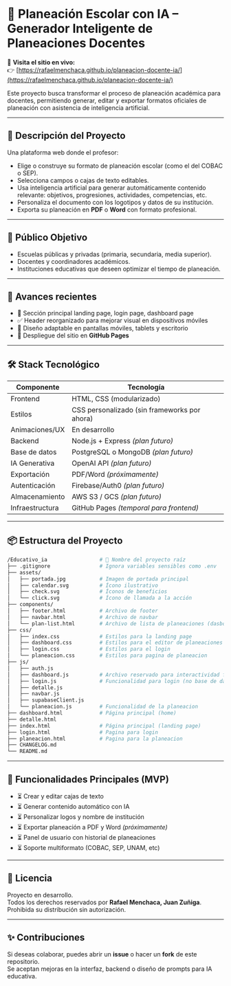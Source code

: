 # 🧠 Planeación Escolar con IA – Generador Inteligente de Planeaciones Docentes

📍 **Visita el sitio en vivo:**  
👉 [https://rafaelmenchaca.github.io/planeacion-docente-ia/](https://rafaelmenchaca.github.io/planeacion-docente-ia/)

Este proyecto busca transformar el proceso de planeación académica para docentes, permitiendo generar, editar y exportar formatos oficiales de planeación con asistencia de inteligencia artificial.

---

## 🚀 Descripción del Proyecto

Una plataforma web donde el profesor:
- Elige o construye su formato de planeación escolar (como el del COBAC o SEP).
- Selecciona campos o cajas de texto editables.
- Usa inteligencia artificial para generar automáticamente contenido relevante: objetivos, progresiones, actividades, competencias, etc.
- Personaliza el documento con los logotipos y datos de su institución.
- Exporta su planeación en **PDF** o **Word** con formato profesional.

---

## 🎯 Público Objetivo

- Escuelas públicas y privadas (primaria, secundaria, media superior).
- Docentes y coordinadores académicos.
- Instituciones educativas que deseen optimizar el tiempo de planeación.

---

## 🌟 Avances recientes

 - 🔧 Sección principal landing page, login page, dashboard page
- ✅ Header reorganizado para mejorar visual en dispositivos móviles
- 📱 Diseño adaptable en pantallas móviles, tablets y escritorio
- 🚀 Despliegue del sitio en **GitHub Pages**

---

## 🛠️ Stack Tecnológico

| Componente        | Tecnología              |
|-------------------|--------------------------|
| Frontend          | HTML, CSS (modularizado) |
| Estilos           | CSS personalizado (sin frameworks por ahora) |
| Animaciones/UX    | En desarrollo            |
| Backend           | Node.js + Express *(plan futuro)* |
| Base de datos     | PostgreSQL o MongoDB *(plan futuro)* |
| IA Generativa     | OpenAI API *(plan futuro)* |
| Exportación       | PDF/Word *(próximamente)* |
| Autenticación     | Firebase/Auth0 *(plan futuro)* |
| Almacenamiento    | AWS S3 / GCS *(plan futuro)* |
| Infraestructura   | GitHub Pages *(temporal para frontend)*|

---

## 📦 Estructura del Proyecto

```bash
/Educativo_ia                 # 🔰 Nombre del proyecto raíz
├── .gitignore                # Ignora variables sensibles como .env
├── assets/
│   ├── portada.jpg           # Imagen de portada principal
│   ├── calendar.svg          # Ícono ilustrativo
│   ├── check.svg             # Íconos de beneficios
│   └── click.svg             # Ícono de llamada a la acción
├── components/               
│   ├── footer.html           # Archivo de footer
│   ├── navbar.html           # Archivo de navbar 
│   └── plan-list.html        # Archivo de lista de planeaciones (dasboard)
├── css/
│   ├── index.css             # Estilos para la landing page
│   ├── dashboard.css         # Estilos para el editor de planeaciones
│   ├── login.css             # Estilos para el login
│   └── planeacion.css        # Estilos para pagina de planeacion
├── js/
│   ├── auth.js
│   ├── dashboard.js          # Archivo reservado para interactividad futura
│   ├── login.js              # Funcionalidad para login (no base de datos)
│   ├── detalle.js
│   ├── navbar.js
│   ├── supabaseClient.js
│   └── planeacion.js         # Funcionalidad de la planeacion
├── dashboard.html            # Página principal (home)
├── detalle.html
├── index.html                # Página principal (landing page)
├── login.html                # Pagina para login
├── planeacion.html           # Pagina para la planeacion
├── CHANGELOG.md
└── README.md

```
---

## 📌 Funcionalidades Principales (MVP)

- ⏳ Crear y editar cajas de texto  
- ⏳ Generar contenido automático con IA  
- ⏳ Personalizar logos y nombre de institución  
- ⏳ Exportar planeación a PDF y Word *(próximamente)*  
- ⏳ Panel de usuario con historial de planeaciones  
- ⏳ Soporte multiformato (COBAC, SEP, UNAM, etc)

---

## 📄 Licencia

Proyecto en desarrollo.  
Todos los derechos reservados por **Rafael Menchaca, Juan Zuñiga**.  
Prohibida su distribución sin autorización.

---

## ✨ Contribuciones

Si deseas colaborar, puedes abrir un **issue** o hacer un **fork** de este repositorio.  
Se aceptan mejoras en la interfaz, backend o diseño de prompts para IA educativa.